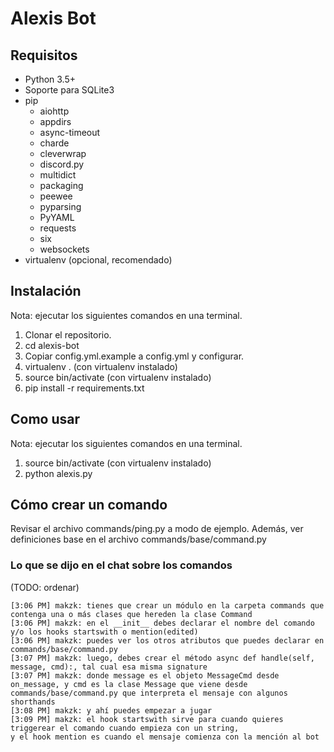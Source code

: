 # Alexis Bot

## Requisitos

* Python 3.5+
* Soporte para SQLite3
* pip
	* aiohttp
	* appdirs
	* async-timeout
	* charde
	* cleverwrap
	* discord.py
	* multidict
	* packaging
	* peewee
	* pyparsing
	* PyYAML
	* requests
	* six
	* websockets
* virtualenv (opcional, recomendado)

## Instalación

Nota: ejecutar los siguientes comandos en una terminal.

1. Clonar el repositorio.
2. cd alexis-bot
2. Copiar config.yml.example a config.yml y configurar.
3. virtualenv . (con virtualenv instalado)
4. source bin/activate (con virtualenv instalado)
5. pip install -r requirements.txt

## Como usar

Nota: ejecutar los siguientes comandos en una terminal.

1. source bin/activate (con virtualenv instalado)
2. python alexis.py

## Cómo crear un comando

Revisar el archivo commands/ping.py a modo de ejemplo.
Además, ver definiciones base en el archivo commands/base/command.py

### Lo que se dijo en el chat sobre los comandos
(TODO: ordenar)
```
[3:06 PM] makzk: tienes que crear un módulo en la carpeta commands que contenga una o más clases que hereden la clase Command
[3:06 PM] makzk: en el __init__ debes declarar el nombre del comando y/o los hooks startswith o mention(edited)
[3:06 PM] makzk: puedes ver los otros atributos que puedes declarar en commands/base/command.py
[3:07 PM] makzk: luego, debes crear el método async def handle(self, message, cmd):, tal cual esa misma signature
[3:07 PM] makzk: donde message es el objeto MessageCmd desde on_message, y cmd es la clase Message que viene desde
commands/base/command.py que interpreta el mensaje con algunos shorthands
[3:08 PM] makzk: y ahí puedes empezar a jugar
[3:09 PM] makzk: el hook startswith sirve para cuando quieres triggerear el comando cuando empieza con un string,
y el hook mention es cuando el mensaje comienza con la mención al bot
```